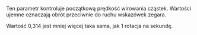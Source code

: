 Ten parametr kontroluje początkową prędkość wirowania cząstek. Wartości ujemne oznaczają obrót przeciwnie do ruchu wskazówek zegara.

Wartość 0,314 jest mniej więcej taka sama, jak 1 rotacja na sekundę.